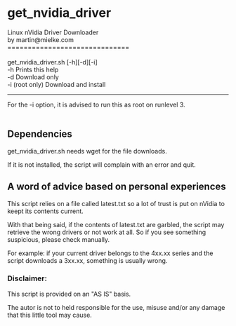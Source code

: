 # get_nvidia_driver
<p>
Linux nVidia Driver Downloader<br>
by martin@mielke.com<br>
==============================<br>
<br>
get_nvidia_driver.sh [-h][-d][-i]<br>
-h Prints this help<br>
-d Download only <br>
-i (root only) Download and install<br>
<hr>
For the -i option, it is advised to run this as root on runlevel 3.<br>
<br>

## Dependencies
get_nvidia_driver.sh needs wget for the file downloads.<p>
If it is not installed, the script will complain with an error and quit.<p>

## A word of advice based on personal experiences
This script relies on a file called latest.txt so a lot of trust is put on nVidia to keept its contents current.<p>
With that being said, if the contents of latest.txt are garbled, the script may retrieve the wrong drivers or not work at all. So if you see something suspicious, please check manually.<p>
For example: if your current driver belongs to the 4xx.xx series and the script downloads a 3xx.xx, something is usually wrong.<p>

### Disclaimer: 
This script is provided on an "AS IS" basis.<p>
The autor is not to held responsible for the use, misuse and/or any damage that this little tool may cause.<p>
